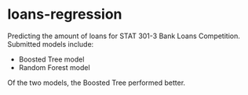 # loans-regression

Predicting the amount of loans for STAT 301-3 Bank Loans Competition. Submitted models include:
* Boosted Tree model
* Random Forest model

Of the two models, the Boosted Tree performed better.
